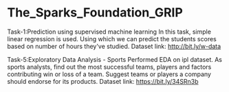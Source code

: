# The_Sparks_Foundation_GRIP
Task-1:Prediction using supervised machine learning
In this task, simple linear regression is used. Using which we can predict the students scores based on number of hours they've studied.
Dataset link: http://bit.ly/w-data

Task-5:Exploratory Data Analysis - Sports
Performed EDA on ipl dataset. As sports analysts, find out the most successful teams, players and factors contributing win or loss of a team. Suggest teams or players a company should endorse for its products. Dataset link: https://bit.ly/34SRn3b
